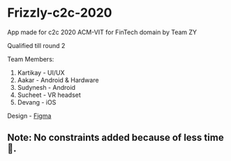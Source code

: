 # Frizzly-c2c-2020
App made for c2c 2020 ACM-VIT for FinTech domain by Team ZY 


Qualified till round 2



Team Members:

1. Kartikay - UI/UX 
2. Aakar - Android & Hardware
3. Sudynesh - Android
4. Sucheet - VR headset
5. Devang - iOS




Design - [Figma](https://www.figma.com/file/1TiYNJxkfEs2yylCuCzUAJ/C2C?node-id=0%3A1)


## Note: No constraints added because of less time 😬.



